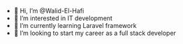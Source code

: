 - 👋 Hi, I’m @Walid-El-Hafi
- 👀 I’m interested in IT development
- 🌱 I’m currently learning Laravel framework
- 💞️ I’m looking to start my career as a full stack developer


<!---
Walid-El-Hafi/Walid-El-Hafi is a ✨ special ✨ repository because its `README.md` (this file) appears on your GitHub profile.
You can click the Preview link to take a look at your changes.
--->
